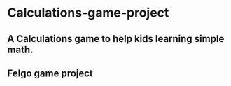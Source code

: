 # Calculations-game-project
## A Calculations game to help kids learning simple math.
## Felgo game project
